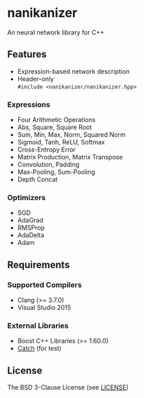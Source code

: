 # nanikanizer
An neural network library for C++

## Features
- Expression-based network description
- Header-only  
  `#include <nanikanizer/nanikanizer.hpp>`

### Expressions
- Four Arithmetic Operations
- Abs, Square, Square Root
- Sum, Min, Max, Norm, Squared Norm
- Sigmoid, Tanh, ReLU, Softmax
- Cross-Entropy Error
- Matrix Production, Matrix Transpose
- Convolution, Padding
- Max-Pooling, Sum-Pooling
- Depth Concat

### Optimizers
- SGD
- AdaGrad
- RMSProp
- AdaDelta
- Adam

## Requirements

### Supported Compilers
- Clang (>= 3.7.0)
- Visual Studio 2015

### External Libraries
- Boost C++ Libraries (>= 1.60.0)
- [Catch](https://github.com/philsquared/Catch) (for test)

## License
The BSD 3-Clause License (see [LICENSE](LICENSE))

